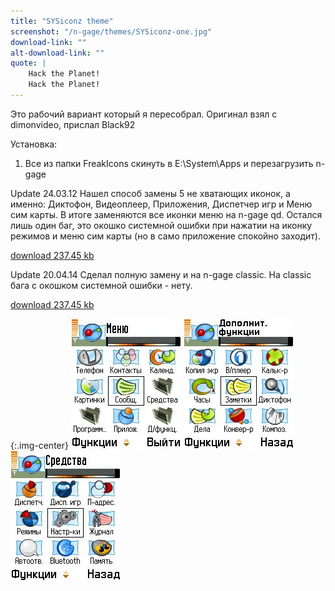 ```yaml
---
title: "SYSiconz theme"
screenshot: "/n-gage/themes/SYSiconz-one.jpg"
download-link: ""
alt-download-link: ""
quote: |
    Hack the Planet!  
    Hack the Planet!
---
```


Это рабочий вариант который я пересобрал. Оригинал взял с dimonvideo, прислал Black92

Установка:

1. Все из папки FreakIcons скинуть в E:\System\Apps и перезагрузить n-gage

Update 24.03.12 Нашел способ замены 5 не хватающих иконок, а именно: Диктофон, Видеоплеер, Приложения, Диспетчер игр и Меню сим карты. В итоге заменяются все иконки меню на n-gage qd. Остался лишь один баг, это окошко системной ошибки при нажатии на иконку режимов и меню сим карты (но в само приложение спокойно заходит).

[download 237.45 kb](https://n-gage.site/n-gage/themes/FreakIconsQD.zip)

Update 20.04.14 Сделал полную замену и на n-gage classic. На classic бага с окошком системной ошибки - нету.

[download 237.45 kb]()

{:.img-center}
![SYSiconz](/n-gage/themes/SYSiconz-one.jpg)
![SYSiconz](/n-gage/themes/SYSiconz-two.jpg)
![SYSiconz](/n-gage/themes/SYSiconz-three.jpg)